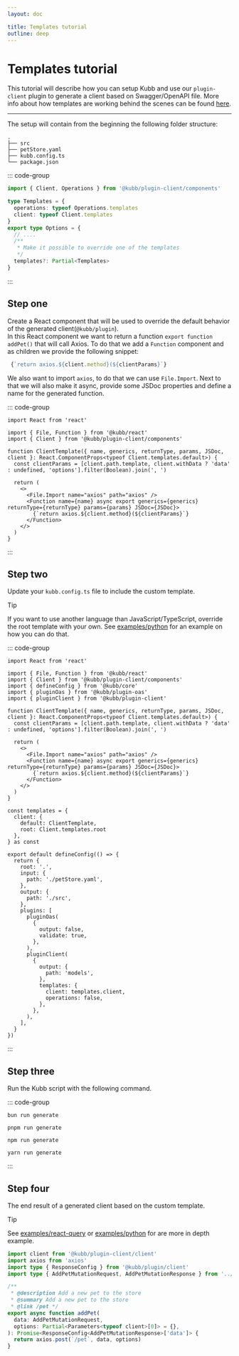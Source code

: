 ```yaml
---
layout: doc

title: Templates tutorial
outline: deep
---
```


# Templates tutorial

This tutorial will describe how you can setup Kubb and use our `plugin-client` plugin to generate a client based on Swagger/OpenAPI file.
More info about how templates are working behind the scenes can be found [here](/reference/templates).

<hr/>
The setup will contain from the beginning the following folder structure:

```
.
├── src
├── petStore.yaml
├── kubb.config.ts
└── package.json
```

::: code-group

```typescript [@kubb/plugin-client/types]
import { Client, Operations } from '@kubb/plugin-client/components'

type Templates = {
  operations: typeof Operations.templates
  client: typeof Client.templates
}
export type Options = {
  // ....
  /**
   * Make it possible to override one of the templates
   */
  templates?: Partial<Templates>
}
```

:::


## Step one

Create a React component that will be used to override the default behavior of the generated client(`@kubb/plugin`).<br/>
In this React component we want to return a function `export function addPet()` that will call Axios. To do that we add a `Function` component and as children we provide the following snippet:
```typescript
 {`return axios.${client.method}(${clientParams}`}
```

We also want to import `axios`, to do that we can use `File.Import`. Next to that we will also make it async, provide some JSDoc properties and define a name for the generated function.

::: code-group

```tsx [kubb.config.ts]
import React from 'react'

import { File, Function } from '@kubb/react'
import { Client } from '@kubb/plugin-client/components'

function ClientTemplate({ name, generics, returnType, params, JSDoc, client }: React.ComponentProps<typeof Client.templates.default>) {
  const clientParams = [client.path.template, client.withData ? 'data' : undefined, 'options'].filter(Boolean).join(', ')

  return (
    <>
      <File.Import name="axios" path="axios" />
      <Function name={name} async export generics={generics} returnType={returnType} params={params} JSDoc={JSDoc}>
        {`return axios.${client.method}(${clientParams}`}
      </Function>
    </>
  )
}
```

:::


## Step two

Update your `kubb.config.ts` file to include the custom template.
> [!TIP]
> If you want to use another language than JavaScript/TypeScript, override the root template with your own.
> See [examples/python](/examples/python) for an example on how you can do that.

::: code-group

```tsx [kubb.config.ts]
import React from 'react'

import { File, Function } from '@kubb/react'
import { Client } from '@kubb/plugin-client/components'
import { defineConfig } from '@kubb/core'
import { pluginOas } from '@kubb/plugin-oas'
import { pluginClient } from '@kubb/plugin-client'

function ClientTemplate({ name, generics, returnType, params, JSDoc, client }: React.ComponentProps<typeof Client.templates.default>) {
  const clientParams = [client.path.template, client.withData ? 'data' : undefined, 'options'].filter(Boolean).join(', ')

  return (
    <>
      <File.Import name="axios" path="axios" />
      <Function name={name} async export generics={generics} returnType={returnType} params={params} JSDoc={JSDoc}>
        {`return axios.${client.method}(${clientParams}`}
      </Function>
    </>
  )
}

const templates = {
  client: {
    default: ClientTemplate,
    root: Client.templates.root
  },
} as const

export default defineConfig(() => {
  return {
    root: '.',
    input: {
      path: './petStore.yaml',
    },
    output: {
      path: './src',
    },
    plugins: [
      pluginOas(
        {
          output: false,
          validate: true,
        },
      ),
      pluginClient(
        {
          output: {
            path: 'models',
          },
          templates: {
            client: templates.client,
            operations: false,
          },
        },
      ),
    ],
  }
})
```

:::

## Step three

Run the Kubb script with the following command.

::: code-group

```shell [bun]
bun run generate
```

```shell [pnpm]
pnpm run generate
```

```shell [npm]
npm run generate
```

```shell [yarn]
yarn run generate
```

:::

## Step four

The end result of a generated client based on the custom template.

> [!TIP]
> See [examples/react-query](/examples/tanstack-query/react-query) or [examples/python](/examples/python) for are more in depth example.

```typescript
import client from '@kubb/plugin-client/client'
import axios from 'axios'
import type { ResponseConfig } from '@kubb/plugin/client'
import type { AddPetMutationRequest, AddPetMutationResponse } from '../../../models/ts/petController/AddPet'

/**
 * @description Add a new pet to the store
 * @summary Add a new pet to the store
 * @link /pet */
export async function addPet(
  data: AddPetMutationRequest,
  options: Partial<Parameters<typeof client>[0]> = {},
): Promise<ResponseConfig<AddPetMutationResponse>['data']> {
  return axios.post(`/pet`, data, options)
}
```
